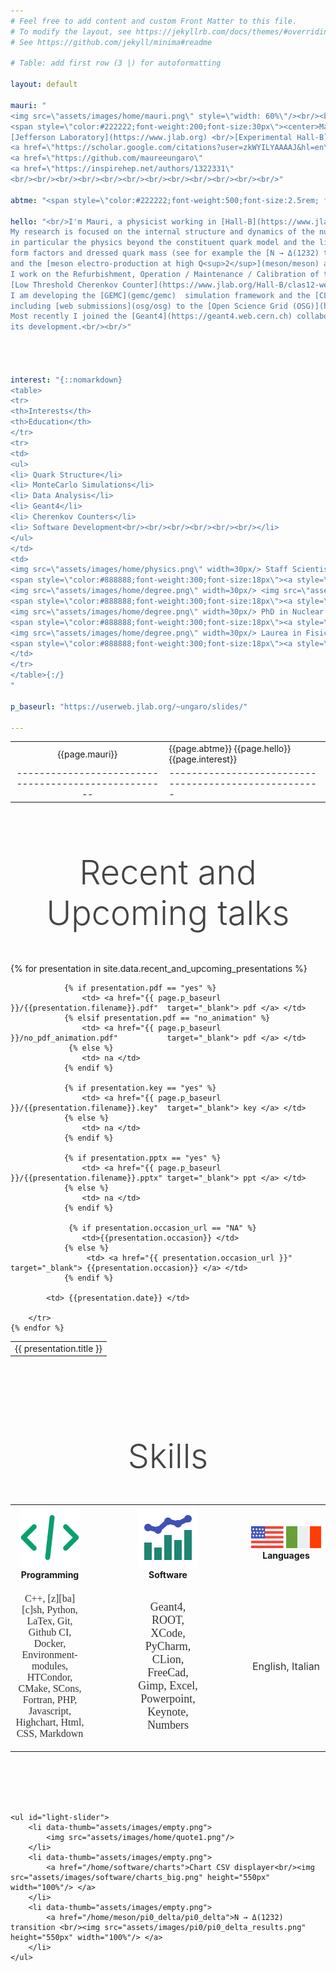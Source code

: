 ```yaml
---
# Feel free to add content and custom Front Matter to this file.
# To modify the layout, see https://jekyllrb.com/docs/themes/#overriding-theme-defaults
# See https://github.com/jekyll/minima#readme

# Table: add first row (3 |) for autoformatting

layout: default

mauri: "
<img src=\"assets/images/home/mauri.png\" style=\"width: 60%\"/><br/><br/>
<span style=\"color:#222222;font-weight:200;font-size:30px\"><center>Maurizio Ungaro</center></span><span style=\"color:#888888;font-weight:200;font-size:24px\">Staff Scientist</span><br/><br/>
[Jefferson Laboratory](https://www.jlab.org) <br/>[Experimental Hall-B](https://www.jlab.org/physics/hall-b)<br/><br/>
<a href=\"https://scholar.google.com/citations?user=zkWYILYAAAAJ&hl=en\" target=_blank><img class=\"zoomIcon\" src=\"assets/images/home/gscholar.png\"/> </a> 
<a href=\"https://github.com/maureeungaro\"                              target=_blank><img class=\"zoomIcon\" src=\"assets/images/home/github.png\"/>   </a> 
<a href=\"https://inspirehep.net/authors/1322331\"                       target=_blank><img class=\"zoomIcon\" src=\"assets/images/home/inspire.png\"/>  </a> 
<br/><br/><br/><br/><br/><br/><br/><br/><br/><br/><br/><br/>"

abtme: "<span style=\"color:#222222;font-weight:500;font-size:2.5rem; font-family: Montserrat,sans-serif; \">About Me</span> <br/>"

hello: "<br/>I'm Mauri, a physicist working in [Hall-B](https://www.jlab.org/physics/hall-b) at [Jefferson Lab](https://www.jlab.org).<br/><br/>
My research is focused on the internal structure and dynamics of the nucleon, <br/>
in particular the physics beyond the constituent quark model and the link between <br/>
form factors and dressed quark mass (see for example the [N → Δ(1232) transition](meson/pi0_delta/pi0_delta)<br/>
and the [meson electro-production at high Q<sup>2</sup>](meson/meson) analyses). <br/><br/>
I work on the Refurbishment, Operation / Maintenance / Calibration of the<br/> 
[Low Threshold Cherenkov Counter](https://www.jlab.org/Hall-B/clas12-web/specs/ltcc.pdf) detector in Hall-B. <br/><br/>
I am developing the [GEMC](gemc/gemc)  simulation framework and the [CLAS12 simulations](clas12Tags/clas12Tags),  <br/>
including [web submissions](osg/osg) to the [Open Science Grid (OSG)](https://gracc.opensciencegrid.org/d/000000033/osg-project-accounting?orgId=1).<br/><br/>
Most recently I joined the [Geant4](https://geant4.web.cern.ch) collaboration with the purpose of supporting <br/>
its development.<br/><br/>"




interest: "{::nomarkdown}
<table>
<tr>
<th>Interests</th>   
<th>Education</th>
</tr>
<tr>
<td>
<ul>
<li> Quark Structure</li>
<li> MonteCarlo Simulations</li>
<li> Data Analysis</li>
<li> Geant4</li>
<li> Cherenkov Counters</li>
<li> Software Development<br/><br/><br/><br/><br/><br/></li>
</ul>
</td>
<td>
<img src=\"assets/images/home/physics.png\" width=30px/> Staff Scientist<br/>
<span style=\"color:#888888;font-weight:300;font-size:18px\"><a style=\"color:#448844;\" href=\"https://www.jlab.org\">Jefferson Laboratory</a>, VA, USA, 2011-present</span><br/><br/>
<img src=\"assets/images/home/degree.png\" width=30px/> <img src=\"assets/images/home/physics.png\" width=30px/> Post-Doc and Research Associate<br/>
<span style=\"color:#888888;font-weight:300;font-size:18px\"><a style=\"color:#448844;\" href=\"https://www.uconn.edu\">University of Connecticut</a>, USA, 2004-2011</span><br/><br/>
<img src=\"assets/images/home/degree.png\" width=30px/> PhD in Nuclear Physics     <br/>
<span style=\"color:#888888;font-weight:300;font-size:18px\"><a style=\"color:#448844;\" href=\"https://www.rpi.edu\">Rensselaer Polytechnic Institute</a>, Troy, NY, USA, 2003</span><br/><br/>
<img src=\"assets/images/home/degree.png\" width=30px/> Laurea in Fisica <br/>
<span style=\"color:#888888;font-weight:300;font-size:18px\"><a style=\"color:#448844;\" href=\"https://www.difi.unige.it/it\">Università degli studi di Genova</a>, Italy, 1999</span><br/>
</td>
</tr>
</table>{:/}
"

p_baseurl: "https://userweb.jlab.org/~ungaro/slides/"

---
```


|                                                      |                                                       |
|:----------------------------------------------------:|-------------------------------------------------------|
|                    {{page.mauri}}                    | {{page.abtme}} {{page.hello}}     {{page.interest}}   |
| ---------------------------------------------------- | ----------------------------------------------------- |

<div class="colored_band">

<br/><br/><br/>

<p style="text-align:center">
<span style="color:#444;font-weight:300;font-size:54px">Recent and Upcoming talks</span>
</p>
<br/><br/>
<table class="alternate">
	{% for presentation in site.data.recent_and_upcoming_presentations %}
		<tr>
            <td> {{ presentation.title }} </td>

                {% if presentation.pdf == "yes" %}
                    <td> <a href="{{ page.p_baseurl }}/{{presentation.filename}}.pdf"  target="_blank"> pdf </a> </td>
                {% elsif presentation.pdf == "no_animation" %}
                    <td> <a href="{{ page.p_baseurl }}/no_pdf_animation.pdf"           target="_blank"> pdf </a> </td>
                 {% else %}
                    <td> na </td>
                {% endif %}

                {% if presentation.key == "yes" %}
                    <td> <a href="{{ page.p_baseurl }}/{{presentation.filename}}.key"  target="_blank"> key </a> </td>
                {% else %}
                    <td> na </td>
                {% endif %}

                {% if presentation.pptx == "yes" %}
                    <td> <a href="{{ page.p_baseurl }}/{{presentation.filename}}.pptx" target="_blank"> ppt </a> </td>
                {% else %}
                    <td> na </td>
                {% endif %}

                 {% if presentation.occasion_url == "NA" %}
                    <td>{{presentation.occasion}} </td>
                {% else %}
                     <td> <a href="{{ presentation.occasion_url }}"  target="_blank"> {{presentation.occasion}} </a> </td>
                {% endif %}

            <td> {{presentation.date}} </td>

        </tr>
	{% endfor %}

</table>
<br/><br/><br/>

</div>


<br/><br/>

<p style="text-align:center">
<span style="color:#444;font-weight:300;font-size:54px;">Skills</span>
</p>    
<br/>


<table style="text-align:center;">
<tr>
    <th style="width: 25%"><img src="assets/images/home/code.png"/>      <br/>Programming</th>
    <th></th>
    <th style="width: 25%"><img src="assets/images/home/software.png"/>  <br/>Software</th>
    <th></th>
    <th style="width: 25%"><img src="assets/images/home/languages.png"/> <br/>Languages</th>
</tr>
<tr>
    <td><p style="color:#333;font-weight:400;font-size:16px; font-family: Monaco">C++, [z][ba][c]sh, Python, LaTex, Git, Github CI, Docker, Environment-modules, HTCondor, CMake, SCons, Fortran, PHP, Javascript, Highchart, Html, CSS, Markdown</p></td>
    <td></td>
    <td><p style="color:#333;font-weight:400;font-size:18px; font-family: Avenir"> Geant4, ROOT, XCode, PyCharm, CLion, FreeCad, Gimp, Excel, Powerpoint, Keynote, Numbers  </p></td>
    <td></td>
    <td><p style="color:#333;font-weight:400;font-size:16px">English, Italian</p></td>
</tr>
</table>
<br/>


<link type="text/css" rel="stylesheet" href="/home/assets/lightslider.css" />
<script src="/home/assets/jq.js"></script>
<script src="/home/assets/lightslider.js"></script>


<div class="colored_band">
	<br/><br/><br/>

	<ul id="light-slider">
    	<li data-thumb="assets/images/empty.png">
			<img src="assets/images/home/quote1.png"/> 
    	</li>
    	<li data-thumb="assets/images/empty.png">
			<a href="/home/software/charts">Chart CSV displayer<br/><img src="assets/images/software/charts_big.png" height="550px" width="100%"/> </a>
    	</li>
    	<li data-thumb="assets/images/empty.png">
			<a href="/home/meson/pi0_delta/pi0_delta">N → Δ(1232) transition <br/><img src="assets/images/pi0/pi0_delta_results.png" height="550px" width="100%"/> </a>
    	</li>
	</ul>

</div>

<script type="text/javascript">
    $(document).ready(function() {
            $('#light-slider').lightSlider({
                gallery:true,
                item:1,
                thumbItem:2,
                slideMargin: 1,
                speed:500,
		        pause: 5000,
                auto:true,
                loop:true,
                onSliderLoad: function() {
                    $('#light-slider').removeClass('cS-hidden');
                }  
		});
});
</script>

<br/><br/><br/>
<br/><br/><br/>

[mauri]: assets/images/home/mauri.png
[gscholar]: assets/images/home/google-scholar.png
[github]: assets/images/home/github.png
[inspire]: assets/images/home/inspire.png
[degree]: assets/images/home/degree.png
[code]: assets/images/home/code.png
[software]: assets/images/home/software.png
[languages]: assets/images/home/languages.png
[quote1]: assets/images/home/quote1.png
